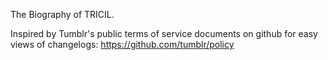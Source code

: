 The Biography of TRICIL.

Inspired by Tumblr's public terms of service documents on github for easy views of changelogs: https://github.com/tumblr/policy